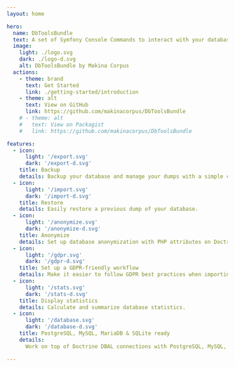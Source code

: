 ```yaml
---
layout: home

hero:
  name: DbToolsBundle
  text: A set of Symfony Console Commands to interact with your database
  image:
    light: ./logo.svg
    dark: ./logo-d.svg
    alt: DbToolsBundle by Makina Corpus
  actions:
    - theme: brand
      text: Get Started
      link: ./getting-started/introduction
    - theme: alt
      text: View on GitHub
      link: https://github.com/makinacorpus/DbToolsBundle
    # - theme: alt
    #   text: View on Packagist
    #   link: https://github.com/makinacorpus/DbToolsBundle

features:
  - icon:
      light: '/export.svg'
      dark: '/export-d.svg'
    title: Backup
    details: Backup your database and manage your dumps with a simple command.
  - icon:
      light: '/import.svg'
      dark: '/import-d.svg'
    title: Restore
    details: Easily restore a previous dump of your database.
  - icon:
      light: '/anonymize.svg'
      dark: '/anonymize-d.svg'
    title: Anonymize
    details: Set up database anonymization with PHP attributes on Doctrine Entities or with a YAML configuration file.
  - icon:
      light: '/gdpr.svg'
      dark: '/gdpr-d.svg'
    title: Set up a GDPR-friendly workflow
    details: Make it easier to follow GDPR best practices when importing production dump to other environments.
  - icon:
      light: '/stats.svg'
      dark: '/stats-d.svg'
    title: Display statistics
    details: Calculate and summarize database statistics.
  - icon:
      light: '/database.svg'
      dark: '/database-d.svg'
    title: PostgreSQL, MySQL, MariaDB & SQLite ready
    details:
      Work on top of Doctrine DBAL connections with PostgreSQL, MySQL, MariaDB & SQLite.

---
```

